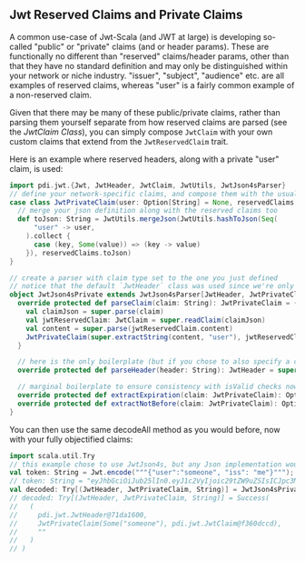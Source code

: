## Jwt Reserved Claims and Private Claims

A common use-case of Jwt-Scala (and JWT at large) is developing so-called "public" or "private" claims (and or header params).  These are functionally no different than "reserved" claims/header params, other than that they have no standard definition and may only be distinguished within your network or niche industry. "issuer", "subject", "audience" etc. are all examples of reserved claims, whereas "user" is a fairly common example of a non-reserved claim.

Given that there may be many of these public/private claims, rather than parsing them yourself separate from how reserved claims are parsed (see the *JwtClaim Class*), you can simply compose `JwtClaim` with your own custom claims that extend from the `JwtReservedClaim` trait.

Here is an example where reserved headers, along with a private "user" claim, is used:

```scala
import pdi.jwt.{Jwt, JwtHeader, JwtClaim, JwtUtils, JwtJson4sParser}
// define your network-specific claims, and compose them with the usual reservedClaims
case class JwtPrivateClaim(user: Option[String] = None, reservedClaims: JwtClaim = JwtClaim()) {
  // merge your json definition along with the reserved claims too
  def toJson: String = JwtUtils.mergeJson(JwtUtils.hashToJson(Seq(
      "user" -> user,
    ).collect {
      case (key, Some(value)) => (key -> value)
    }), reservedClaims.toJson)
}

// create a parser with claim type set to the one you just defined
// notice that the default `JwtHeader` class was used since we're only interested in overriding with a custom private claims type in this example
object JwtJson4sPrivate extends JwtJson4sParser[JwtHeader, JwtPrivateClaim] {
  override protected def parseClaim(claim: String): JwtPrivateClaim = {
    val claimJson = super.parse(claim)
    val jwtReservedClaim: JwtClaim = super.readClaim(claimJson)
    val content = super.parse(jwtReservedClaim.content)
    JwtPrivateClaim(super.extractString(content, "user"), jwtReservedClaim.withContent("{}"))
  }

  // here is the only boilerplate (but if you chose to also specify a custom header type then you would make use of this)
  override protected def parseHeader(header: String): JwtHeader = super.readHeader(parse(header))

  // marginal boilerplate to ensure consistency with isValid checks now that your nesting reserved claims into your custom private claims
  override protected def extractExpiration(claim: JwtPrivateClaim): Option[Long] = claim.reservedClaims.expiration
  override protected def extractNotBefore(claim: JwtPrivateClaim): Option[Long] = claim.reservedClaims.notBefore
}
```

You can then use the same decodeAll method as you would before, now with your fully objectified claims:

```scala
import scala.util.Try
// this example chose to use JwtJson4s, but any Json implementation would work the same
val token: String = Jwt.encode("""{"user":"someone", "iss": "me"}""");
// token: String = "eyJhbGciOiJub25lIn0.eyJ1c2VyIjoic29tZW9uZSIsICJpc3MiOiAibWUifQ.";
val decoded: Try[(JwtHeader, JwtPrivateClaim, String)] = JwtJson4sPrivate.decodeAll(token)
// decoded: Try[(JwtHeader, JwtPrivateClaim, String)] = Success(
//   (
//     pdi.jwt.JwtHeader@71da1600,
//     JwtPrivateClaim(Some("someone"), pdi.jwt.JwtClaim@f360dccd),
//     ""
//   )
// )
```
